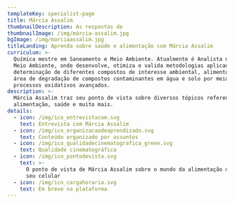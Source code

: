 ```yaml
---
templateKey: specialist-page
title: Márcia Assalim
thumbnailDescription: As respostas de
thumbnailImage: /img/márcia-assalim.jpg
bgImage: /img/marciaassalim.jpg
titleLanding: Aprenda sobre saúde e alimentação com Márcia Assalim
curriculum: >-
  Química mestre em Saneamento e Meio Ambiente. Atualmente é Analista na Embrapa
  Meio Ambiente, onde desenvolve, otimiza e valida metodologias aplicadas à
  determinação de diferentes compostos de interesse ambiental, alimentos e na
  área de degradação de compostos contaminantes em água e solo por meio de
  processos oxidativos avançados.
description: >-
  Márcia Assalim traz seu ponto de vista sobre diversos tópicos referentes à
  alimentação, saúde e muito mais.
details:
  - icon: /img/ico_entrevistacom.svg
    text: Entrevista com Márcia Assalim
  - icon: /img/ico_organizacaodeaprendizado.svg
    text: Conteúdo organizado por assuntos
  - icon: /img/ico_qualidadecinematografica_green.svg
    text: Qualidade cinematográfica
  - icon: /img/ico_pontodevista.svg
    text: >-
      O ponto de vista de Márcia Assalim sobre o mundo da alimentação direto no
      seu celular
  - icon: /img/ico_cargahoraria.svg
    text: Em breve na plataforma
---
```


